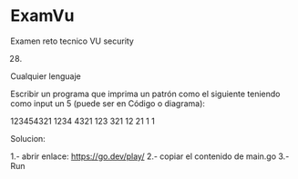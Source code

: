 # ExamVu
 Examen reto tecnico VU security

 28)
Cualquier lenguaje

Escribir un programa que imprima un patrón como el siguiente teniendo como input un 5 (puede ser en Código o diagrama):

123454321
1234 4321
123   321
12     21
1       1


Solucion:

1.- abrir enlace: https://go.dev/play/
2.- copiar el contenido de main.go
3.- Run



